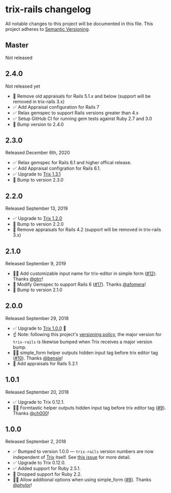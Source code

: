 # trix-rails changelog

All notable changes to this project will be documented in this file.
This project adheres to [Semantic Versioning](http://semver.org/).

## Master

Not released

## 2.4.0

Not released yet

- 🚫 Remove old appraisals for Rails 5.1.x and below (support will be removed in trix-rails 3.x)
- ✅ Add Appraisal configuration for Rails 7
- ✅ Relax gemspec to support Rails versions greater than 4.x
- ✅ Setup GitHub CI for running gem tests against Ruby 2.7 and 3.0
- 💪 Bump version to 2.4.0

## 2.3.0

Released December 6th, 2020

- ✅ Relax gemspec for Rails 6.1 and higher offical release.
- ✅ Add Appraisal configration for Rails 6.1.
- ✅ Upgrade to [Trix 1.3.1](https://github.com/basecamp/trix/releases/tag/1.3.1)
- 💪 Bump to version 2.3.0

## 2.2.0

Released September 13, 2019

- ✅ Upgrade to [Trix 1.2.0](https://github.com/basecamp/trix/releases/tag/1.2.0)
- 💪 Bump to version 2.2.0
- 🚫 Remove appraisals for Rails 4.2 (support will be removed in trix-rails 3.x)

## 2.1.0

Released September 9, 2019

- 🐛🔨 Add customizable input name for trix-editor in simple form ([#12](https://github.com/kylefox/trix/pull/12)). Thanks [@ptrr](https://github.com/ptrr)!
- 💪 Modify Gemspec to support Rails 6 ([#17](https://github.com/kylefox/trix/pull/17)). Thanks [@afomera](https://github.com/afomera)!
- 💪 Bump to version 2.1.0

## 2.0.0

Released September 29, 2018

- ✅ Upgrade to [Trix 1.0.0](https://github.com/basecamp/trix/releases/tag/1.0.0) 🎉
- ☝️ Note: following this project's [versioning policy](https://github.com/kylefox/trix/issues/4), the major version for `trix-rails` is likewise bumped when Trix receives a major version bump.
- 🐛🔨 simple_form helper outputs hidden input tag before trix editor tag ([#10](https://github.com/kylefox/trix/pull/10)). Thanks [@bensie](https://github.com/bensie)!
- 💪 Add appraisals for Rails 5.2.1

## 1.0.1

Released September 20, 2018

- ✅ Upgrade to Trix 0.12.1.
- 🐛🔨 Formtastic helper outputs hidden input tag before trix editor tag ([#9](https://github.com/kylefox/trix/pull/9)). Thanks [@ch000](https://github.com/ch000)!

## 1.0.0

Released September 2, 2018

- ✅ Bumped to version 1.0.0 — `trix-rails` version numbers are now independent of [Trix](https://github.com/basecamp/trix) itself. See [this issue](https://github.com/kylefox/trix/issues/4) for more detail.
- ✅ Upgrade to Trix 0.12.0.
- ✅ Added support for Ruby 2.5.1.
- 🚫 Dropped support for Ruby 2.2.
- 🐛🔨 Allow additional options when using simple_form ([#8](https://github.com/kylefox/trix/pull/8)). Thanks [@phylor](https://github.com/phylor)!
